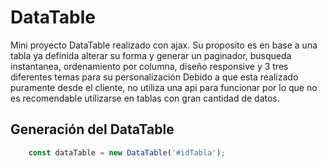 # DataTable

Mini proyecto DataTable realizado con ajax.
Su proposito es en base a una tabla ya definida alterar su forma y generar un paginador, busqueda instantanea, ordenamiento por columna, diseño responsive y 3 tres diferentes temas para su personalización
Debido a que esta realizado puramente desde el cliente, no utiliza una api para funcionar por lo que no es recomendable utilizarse en tablas con gran cantidad de datos.

## Generación del DataTable
```javascript
    const dataTable = new DataTable('#idTabla');
```
